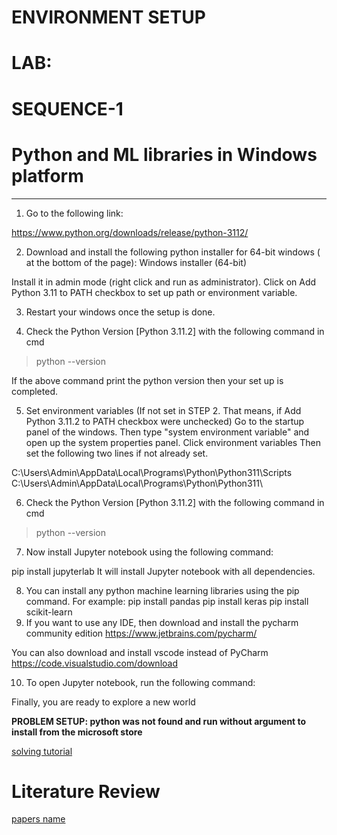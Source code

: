 <!-- environtment setup start -->
# ENVIRONMENT SETUP

# LAB:
# SEQUENCE-1
# Python and ML libraries in Windows platform 
----------------------------------------------------------------------------------------------------------------------------------------------------
1. Go to the following link:

https://www.python.org/downloads/release/python-3112/


2. Download and install the following python installer for 64-bit windows ( at the bottom of the page):
Windows installer (64-bit)


Install it in admin mode (right click and run as administrator). Click on Add Python 3.11 to PATH checkbox to set up path or environment variable.


3. Restart your windows once the setup is done.


4. Check the Python Version [Python 3.11.2] with the following command in cmd
>python --version

If the above command print the python version then your set up is completed.


5. Set environment variables (If not set in STEP 2. That means, if Add Python 3.11.2 to PATH checkbox were unchecked)
Go to the startup panel of the windows. Then type "system environment variable" and open up the system properties panel. Click environment variables
Then set the following two lines if not already set.


C:\Users\Admin\AppData\Local\Programs\Python\Python311\Scripts\
C:\Users\Admin\AppData\Local\Programs\Python\Python311\

 
6. Check the Python Version [Python 3.11.2] with the following command in cmd
>python --version

7. Now install Jupyter notebook using the following command:

pip install jupyterlab
It will install Jupyter notebook with all dependencies.

8. You can install any python machine learning libraries using the pip command. For example:
pip install pandas
pip install keras
pip install scikit-learn
9. If you want to use any IDE, then download and install the pycharm community edition
https://www.jetbrains.com/pycharm/

You can also download and install vscode instead of PyCharm
https://code.visualstudio.com/download

10. To open Jupyter notebook, run the following command:

Finally, you are ready to explore a new world

**PROBLEM SETUP: python was not found and run without argument to install from the microsoft store**

[solving tutorial](https://www.youtube.com/watch?v=Oc7h9CxRQLE)



<!-- environment setup end -->





<!-- literature review start -->
# Literature Review

[papers name](link)

<!-- literature review end -->






